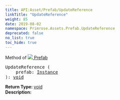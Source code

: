 ```yaml
---
title: API:Asset/Prefab/UpdateReference
linkTitle: "UpdateReference"
weight: 85
date: 2019-08-02
namespace: Primrose.Assets.Prefab.UpdateReference
deprecated: false
no_list: true
toc_hide: true
---
```

Method of <a href="/docs/api-reference/Class/Prefab"><img src="/icons/silk/default.png"/>&nbsp;Prefab</a>
<pre class="method-declaration">
UpdateReference (
    prefab: <a class="type" href="/docs/api-reference/Class/Instance">Instance</a>
): <a class="type" href="/docs/api-reference/System/void">void</a></pre>
<b>Return Type: </b>
<a class="type" href="/docs/api-reference/System/void">void</a>
<br/>
<b>Description: </b>